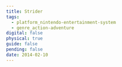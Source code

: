 ```yaml
---
title: Strider
tags:
  - platform_nintendo-entertainment-system
  - genre_action-adventure
digital: false
physical: true
guide: false
pending: false
date: 2014-02-10
---
```

